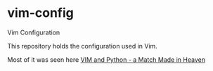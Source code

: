 # vim-config
Vim Configuration

This repository holds the configuration used in Vim.

Most of it was seen here [VIM and Python - a Match Made in Heaven](https://realpython.com/blog/python/vim-and-python-a-match-made-in-heaven/)
